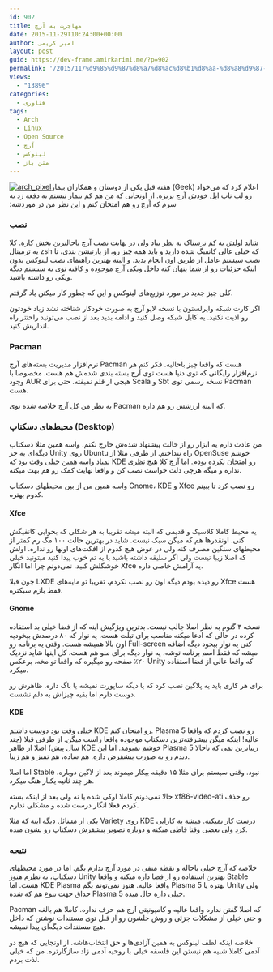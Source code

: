 ```yaml
---
id: 902
title: مهاجرت به آرچ
date: 2015-11-29T10:24:00+00:00
author: امیر کریمی
layout: post
guid: https://dev-frame.amirkarimi.me/?p=902
permalink: '/2015/11/%d9%85%d9%87%d8%a7%d8%ac%d8%b1%d8%aa-%d8%a8%d9%87-%d8%a2%d8%b1%da%86/'
views:
  - "13896"
categories:
  - فناوری
tags:
  - Arch
  - Linux
  - Open Source
  - آرچ
  - لینوکس
  - متن باز
---
```

[<img class="  wp-image-903 alignleft" src="/wp-content/uploads/2015/11/arch_pixel-300x300.png" alt="arch_pixel" width="191" height="191" srcset="/wp-content/uploads/2015/11/arch_pixel-300x300.png 300w, /wp-content/uploads/2015/11/arch_pixel-150x150.png 150w, /wp-content/uploads/2015/11/arch_pixel.png 500w" sizes="(max-width: 191px) 100vw, 191px" />](/wp-content/uploads/2015/11/arch_pixel.png)هفته قبل یکی از دوستان و همکاران بیمار (Geek) اعلام کرد که می‌خواد رو لپ تاپ اپل خودش آرچ بریزه. از اونجایی که من هم کم بیمار نیستم یه دفعه زد به سرم که آرچ رو هم امتحان کنم و این نظر من در موردشه؛

### نصب

شاید اولش یه کم ترسناک به نظر بیاد ولی در نهایت نصب آرچ باحالترین بخش کاره. کلا یه ترمینال zsh که خیلی عالی کانفیگ شده دارید و باید همه چیز رو، از پارتیشن بندی، تا نصب سیستم عامل از طریق اون انجام بدید. و البته بهترین راهنمای نصب لینوکس بدون اینکه جزئیات رو از شما پنهان کنه داخل ویکی آرچ موجوده و کافیه توی یه سیستم دیگه ویکی رو داشته باشید.

کلی چیز جدید در مورد توزیع‌های لینوکس و این که چطور کار میکنن یاد گرفتم.

اگر کارت شبکه وایرلستون با نسخه لایو آرچ به صورت خودکار شناخته نشد زیاد خودتون رو اذیت نکنید. یه کابل شبکه وصل کنید و ادامه بدید بعد از نصب می‌تونید راحتتر راه اندازیش کنید.

### Pacman

نرم‌افزار مدیریت بسته‌های آرچ Pacman هست که واقعا چیز باحالیه. فکر کنم هر نرم‌افزار رایگانی که توی دنیا هست توی آرچ بسته بندی شده‌ش هم هست. مخصوصا با وجود AUR هیچی از قلم نمیفته. حتی برای Scala و Sbt نسخه رسمی توی Pacman هست.

به نظر من کل آرچ خلاصه شده توی Pacman که البته ارزشش رو هم داره.

### محیط‌های دسکتاپ (Desktop)

من عادت دارم یه ابزار رو از حالت پیشنهاد شده‌ش خارج نکنم. واسه همین مثلا دسکتاپ دیگه‌ای به جز Unity روی Ubuntu راه ننداختم. از طرفی مثلا از OpenSuse خوشم نمیاد واسه همین خیلی وقت بود که KDE رو امتحان نکرده بودم. اما آرچ کلا هیچ نظری نداره و میگه هرچی دلت خواست نصب کن و واقعا نهایت کمک رو هم بهت میکنه.

واسه همین من از بین محیطهای دسکتاپ Gnome، KDE و Xfce رو نصب کرد تا ببینم کدوم بهتره.

#### Xfce

یه محیط کاملا کلاسیک و قدیمی که البته میشه تقریبا به هر شکلی که بخوایی کانفیگش کنی. اونقدرها هم که میگن سبک نیست. شاید در بهترین حالت ۱۰۰ مگ رم کمتر از محیطهای سنگین مصرف کنه ولی در عوض هیچ کدوم از افکت‌های اونها رو نداره. اولش که اصلا زیبا نیست ولی اگر سلیقه داشته باشید یا یه تم خوب پیدا کنید میتونید خیلی خوشگلش کنید. نمی‌دونم چرا اما انگار Xfce یه آرامش خاصی داره.

چون قبلا LXDE رو دیده بودم دیگه اون رو نصب نکردم، تقریبا تو مایه‌های Xfce هست فقط بازم سبکتره.

#### Gnome

نسخه ۳ گنوم به نظر اصلا جالب نیست. بدترین ویژگیش اینه که از فضا خیلی بد استفاده کرده در حالی که ادعا میکنه مناسب برای تبلت هست. یه نوار که ۸۰ درصدش بیخودیه اون بالا همیشه هست. وقتی یه برنامه رو Full-screen کنی یه نوار بیخود دیگه اضافه میشه که فقط اسم برنامه توشه، یه نوار دیگه برای منو هم هست. کل اینها شاید نزدیک ۲۰٪ صفحه رو میگیره که واقعا تو مخه. برعکس Unity که واقعا عالی از فضا استفاده میکرد.

برای هر کاری باید یه پلاگین نصب کرد که یا دیگه ساپورت نمیشه یا باگ داره. ظاهرش رو دوست دارم اما بقیه چیزاش به دلم نشست.

#### KDE

خیلی وقت بود دوست داشتم KDE رو امتحان کنم. Plasma 5 رو نصب کردم که واقعا عالیه! اینکه میگن پیشرفته‌ترین دسکتاپ موجوده واقعا راست میگن. از طرفی قبلا (چند سال پیش) اصلا از ظاهر KDE خوشم نمیومد. اما این Plasma 5 زیباترین تمی که تاحالا دیدم رو به صورت پیشفرض داره. هم ساده، هم تمیز و هم زیبا.

اما اصلا Stable نبود. وقتی سیستم برای مثلا ۱۵ دقیقه بیکار میموند بعد از لاگین دوباره، هر چند ثانیه یکبار هنگ میکرد.

حالا نمی‌دونم کاملا اوکی شده یا نه ولی بعد از اینکه بسته xf86-video-ati رو حذف کردم فعلا انگار درست شده و مشکلی ندارم.

یکی از مسائل دیگه اینه که مثلا Variety روی KDE درست کار نمیکنه. میشه یه کارایی کرد ولی بعضی وقتا قاطی میکنه و دوباره تصویر پیشفرش دسکتاپ رو نشون میده.

### نتیجه

خلاصه که آرچ خیلی باحاله و نقطه منفی در مورد آرچ ندارم بگم. اما در مورد محیطهای دسکتاپ، به نظرم هنوز Unity بهترین استفاده رو از فضا داره میکنه و واقعا Stable هست. اما KDE Plasma واقعا عالیه. هنوز نمی‌تونم بگم Plasma 5 بهتره یا Unity ولی حداق جهت تنوع هم که شده Plasma 5 خیلی داره حال میده.

Pacman که اصلا گفتن نداره واقعا عالیه و کامیونیتی آرچ هم حرف نداره. کاملا هم بالغه و حتی خیلی از مشکلات جزئی و روش حلشون رو از قبل توی مستندات نوشتن که داخل هیچ مستندات دیگه‌ای پیدا نمیشه.

خلاصه اینکه لطف لینوکس به همین آزادی‌ها و حق انتخاب‌هاشه. از اونجایی که هیچ دو آدمی کاملا شبیه هم نیستن این فلسفه خیلی با روحیه آدمی زاد سازگارتره. من که خیلی لذت بردم.